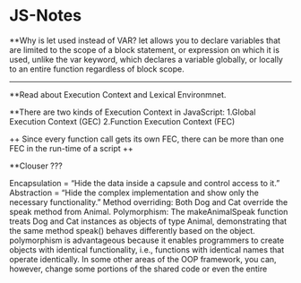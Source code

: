 # JS-Notes

**Why is let used instead of VAR?
let allows you to declare variables that are limited to the scope of a block statement, or expression on which it is used, 
unlike the var keyword, which declares a variable globally, or locally to an entire function regardless of block scope.
************************************

**Read about Execution Context and Lexical Environmnet.

**There are two kinds of Execution Context in JavaScript:
1.Global Execution Context (GEC)
2.Function Execution Context (FEC)

++ Since every function call gets its own FEC, there can be more than one FEC in the run-time of a script ++ 

**Clouser ???

Encapsulation = “Hide the data inside a capsule and control access to it.”
Abstraction = “Hide the complex implementation and show only the necessary functionality.”
Method overriding: Both Dog and Cat override the speak method from Animal.
Polymorphism: The makeAnimalSpeak function treats Dog and Cat instances as objects of type Animal, demonstrating that the same method speak() behaves differently based on the object.
 polymorphism is advantageous because it enables programmers to create objects with identical functionality, i.e., functions with identical names that operate identically. In some other areas of the OOP framework, you can, however, change some portions of the shared code or even the entire
